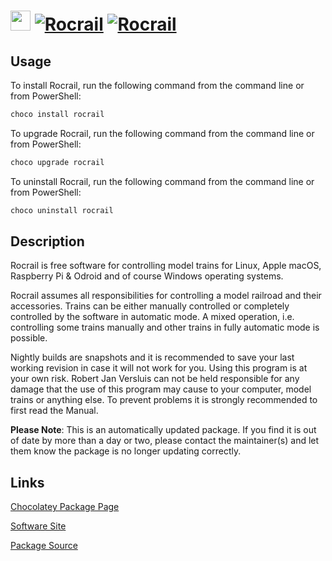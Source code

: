 ﻿# <img src="https://cdn.jsdelivr.net/gh/mkevenaar/chocolatey-packages@fabf3f9b3fb2f1e2308ad7d2aa376c99db3dc39b/icons/rocrail.png" width="32" height="32"/> [![Rocrail](https://img.shields.io/chocolatey/v/rocrail.svg?label=Rocrail)](https://community.chocolatey.org/packages/rocrail) [![Rocrail](https://img.shields.io/chocolatey/dt/rocrail.svg)](https://community.chocolatey.org/packages/rocrail)

## Usage

To install Rocrail, run the following command from the command line or from PowerShell:

```powershell
choco install rocrail
```

To upgrade Rocrail, run the following command from the command line or from PowerShell:

```powershell
choco upgrade rocrail
```

To uninstall Rocrail, run the following command from the command line or from PowerShell:

```powershell
choco uninstall rocrail
```

## Description

Rocrail is free software for controlling model trains for Linux, Apple macOS, Raspberry Pi & Odroid and of course Windows operating systems.

Rocrail assumes all responsibilities for controlling a model railroad and their accessories. Trains can be either manually controlled or completely controlled by the software in automatic mode. A mixed operation, i.e. controlling some trains manually and other trains in fully automatic mode is possible.

Nightly builds are snapshots and it is recommended to save your last working revision in case it will not work for you.
Using this program is at your own risk. Robert Jan Versluis can not be held responsible for any damage that the use of this program may cause to your computer, model trains or anything else. To prevent problems it is strongly recommended to first read the Manual.

**Please Note**: This is an automatically updated package. If you find it is
out of date by more than a day or two, please contact the maintainer(s) and
let them know the package is no longer updating correctly.


## Links

[Chocolatey Package Page](https://community.chocolatey.org/packages/rocrail)

[Software Site](https://wiki.rocrail.net/doku.php)

[Package Source](https://github.com/mkevenaar/chocolatey-packages/tree/master/automatic/rocrail)

